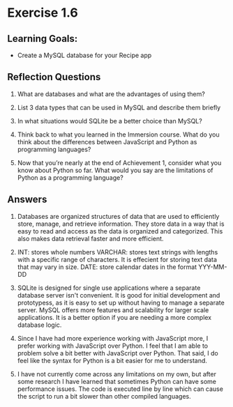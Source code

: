 # Exercise 1.6

## Learning Goals:
- Create a MySQL database for your Recipe app

## Reflection Questions

1. What are databases and what are the advantages of using them?

2. List 3 data types that can be used in MySQL and describe them briefly

3. In what situations would SQLite be a better choice than MySQL?

4. Think back to what you learned in the Immersion course. What do you think about the differences between JavaScript and Python as programming languages?

5. Now that you’re nearly at the end of Achievement 1, consider what you know about Python so far. What would you say are the limitations of Python as a programming language?
   
## Answers
1. Databases are organized structures of data that are used to efficiently store, manage, and retrieve information. They store data in a way that is easy to read and access as the data is organized and categorized. This also makes data retrieval faster and more efficient.

2. INT: stores whole numbers
   VARCHAR: stores text strings with lengths with a specific range of characters. It is effecient for storing text data that may vary in size.
   DATE: store calendar dates in the format YYY-MM-DD

3. SQLite is designed for single use applications where a separate database server isn't convenient. It is good for initial development and prototypess, as it is easy to set up without having to manage a separate server. MySQL offers more features and scalability for larger scale applications. It is a better option if you are needing a more complex database logic.

4. Since I have had more experience working with JavaScript more, I prefer working with JavaScript over Python. I feel that I am able to problem solve a bit better with JavaScript over Python. That said, I do feel like the syntax for Python is a bit easier for me to understand.

5. I have not currently come across any limitations on my own, but after some research I have learned that sometimes Python can have some performance issues. The code is executed line by line which can cause the script to run a bit slower than other compiled languages.
